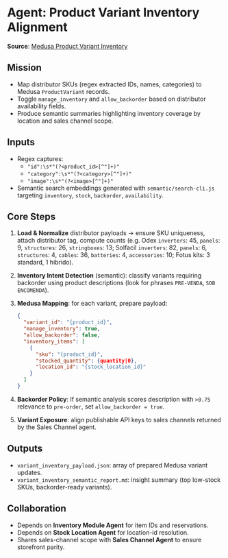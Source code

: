 # Agent: Product Variant Inventory Alignment

**Source**: [Medusa Product Variant Inventory](https://docs.medusajs.com/resources/commerce-modules/product/variant-inventory)

## Mission

- Map distributor SKUs (regex extracted IDs, names, categories) to Medusa `ProductVariant` records.
- Toggle `manage_inventory` and `allow_backorder` based on distributor availability fields.
- Produce semantic summaries highlighting inventory coverage by location and sales channel scope.

## Inputs

- Regex captures:
  - `"id":\s*"(?<product_id>[^"]+)"`
  - `"category":\s*"(?<category>[^"]+)"`
  - `"image":\s*"(?<image>[^"]+)"`
- Semantic search embeddings generated with `semantic/search-cli.js` targeting `inventory`, `stock`, `backorder`, `availability`.

## Core Steps

1. **Load & Normalize** distributor payloads → ensure SKU uniqueness, attach distributor tag, compute counts (e.g. Odex `inverters`: 45, `panels`: 9, `structures`: 26, `stringboxes`: 13; Solfacil `inverters`: 82, `panels`: 6, `structures`: 4, `cables`: 36, `batteries`: 4, `accessories`: 10; Fotus kits: 3 standard, 1 híbrido).
2. **Inventory Intent Detection** (semantic): classify variants requiring backorder using product descriptions (look for phrases `PRE-VENDA`, `SOB ENCOMENDA`).
3. **Medusa Mapping**: for each variant, prepare payload:

   ```json
   {
     "variant_id": "{product_id}",
     "manage_inventory": true,
     "allow_backorder": false,
     "inventory_items": [
       {
         "sku": "{product_id}",
         "stocked_quantity": {quantity|0},
         "location_id": "{stock_location_id}"
       }
     ]
   }
   ```

4. **Backorder Policy**: If semantic analysis scores description with `>0.75` relevance to `pre-order`, set `allow_backorder = true`.
5. **Variant Exposure**: align publishable API keys to sales channels returned by the Sales Channel agent.

## Outputs

- `variant_inventory_payload.json`: array of prepared Medusa variant updates.
- `variant_inventory_semantic_report.md`: insight summary (top low-stock SKUs, backorder-ready variants).

## Collaboration

- Depends on **Inventory Module Agent** for item IDs and reservations.
- Depends on **Stock Location Agent** for location-id resolution.
- Shares sales-channel scope with **Sales Channel Agent** to ensure storefront parity.
